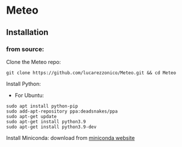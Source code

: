 # Meteo

## Installation
### from source:
Clone the Meteo repo:
```shell
git clone https://github.com/lucarezzonico/Meteo.git && cd Meteo
```
Install Python:
- For Ubuntu:
```
sudo apt install python-pip
sudo add-apt-repository ppa:deadsnakes/ppa
sudo apt-get update
sudo apt-get install python3.9
sudo apt-get install python3.9-dev
```

Install Miniconda:
download from [miniconda website](https://conda.io/en/latest/miniconda.html{:target="_blank"})
